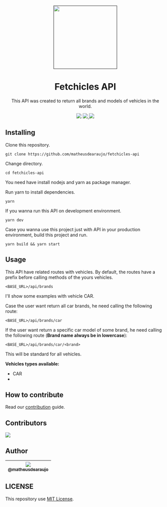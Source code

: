 <p align="center">
  <a href="" rel="noopener">
    <img width=200px height=200px src="https://i.imgur.com/G5h7EoT.png">
 </a>
</p>

<h1 align="center">Fetchicles API</h1>

<p align="center">
  This API was created to return all brands and models of vehicles in the world.
</p>

<div align="center">
    <a>
        <img src="https://img.shields.io/badge/status-active-success.svg">
    </a>
    <a href="https://github.com/matheusdearaujo/fetchicles-api/issues">
        <img src="https://img.shields.io/github/issues/matheusdearaujo/fetchicles-api">
    </a>
    <a href="https://github.com/matheusdearaujo/fetchicles-api/pulls">
        <img src="https://img.shields.io/github/issues-pr/matheusdearaujo/fetchicles-api">
    </a>
</div>

## Installing

Clone this repository.

```
git clone https://github.com/matheusdearaujo/fetchicles-api
```

Change directory.

```
cd fetchicles-api
```

You need have install nodejs and yarn as package manager.

Run yarn to install dependencies.

```
yarn
```

If you wanna run this API on development environment.

```
yarn dev
```

Case you wanna use this project just with API in your production environment, build this project and run.

```
yarn build && yarn start
```

## Usage

This API have related routes with vehicles. By default, the routes have a prefix before calling methods of the yours vehicles.

```
<BASE_URL>/api/brands
```

I'll show some examples with vehicle CAR.

Case the user want return all car brands, he need calling the following route:

```
<BASE_URL>/api/brands/car
```

If the user want return a specific car model of some brand, he need calling the following route (**Brand name always be in lowercase**):

```
<BASE_URL>/api/brands/car/<brand>
```

This will be standard for all vehicles.

**Vehicles types available:**

- CAR
-

## How to contribute

Read our [contribution](/CONTRIBUTING.md) guide.

## Contributors

<a href="https://github.com/matheusdearaujo/fetchicles-api/graphs/contributors"><img src="https://contrib.rocks/image?repo=matheusdearaujo/fetchicles-api" /></a>

## Author

| [<img src="https://avatars.githubusercontent.com/u/61164981?v=3&s=115"><br><sub>@matheusdearaujo</sub>](https://github.com/matheusdearaujo) |
| :-----------------------------------------------------------------------------------------------------------------------------------------: |

## LICENSE

This repository use [MIT License](/LICENSE).
